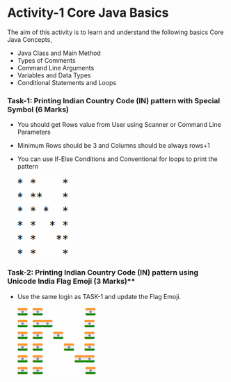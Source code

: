 
# Activity-1 Core Java Basics

 The aim of this activity is to learn and understand the following basics Core Java Concepts,

-   Java Class and Main Method      
-   Types of Comments
-   Command Line Arguments
-   Variables and Data Types
-   Conditional Statements and Loops

### Task-1: Printing Indian Country Code (IN) pattern with Special Symbol (6 Marks)

-   You should get Rows value from User using Scanner or Command Line Parameters
-   Minimum Rows should be 3 and Columns should be always rows+1 
-   You can use If-Else Conditions and Conventional for loops to print the pattern  
    
      ![astFlag.png](https://github.com/ade3l/CSE1007-Lab/blob/main/1%20-%20Core%20Java%20Basics/res/astFlag.png?raw=true)
    

### Task-2: Printing Indian Country Code (IN) pattern using Unicode India Flag Emoji (3 Marks)**

-   Use the same login as TASK-1 and update the Flag Emoji.

      ![indFlag.png](https://github.com/ade3l/CSE1007-Lab/blob/main/1%20-%20Core%20Java%20Basics/res/indFlag.png?raw=true)
